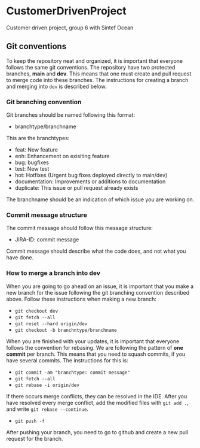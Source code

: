 # CustomerDrivenProject
Customer driven project, group 6 with Sintef Ocean

## Git conventions

To keep the repository neat and organized, it is important that everyone follows the same git conventions.
The repository have two protected branches, **main** and **dev**. 
This means that one must create and pull request to merge code into these branches. 
The instructions for creating a branch and merging into `dev` is described below.

### Git branching convention

Git branches should be named following this format:
 - branchtype/branchname

This are the branchtypes:
- feat: New feature
- enh: Enhancement on exisiting feature
- bug: bugfixes
- test: New test
- hot: Hotfixes (Urgent bug fixes deployed directly to main/dev)
- documentation: Improvements or additions to documentation
- duplicate: This issue or pull request already exists

The branchname should be an indication of which issue you are working on.

### Commit message structure
The commit message should follow this message structure:
- JIRA-ID: commit message

Commit message should describe what the code does, and not what you have done.


### How to merge a branch into dev 

When you are going to go ahead on an issue, it is important that you make a new branch for the issue following the git branching convention described above.
Follow these instructions when making a new branch: 
- `git checkout dev`
- `git fetch --all`
- `git reset --hard origin/dev`
- `git checkout -b branchntype/branchname`

When you are finished with your updates, it is important that everyone follows the convention for rebasing.
We are following the pattern of **one commit** per branch. This means that you need to squash commits, if you have several commits.
The instructions for this is:
- `git commit -am "branchtype: commit message"`
- `git fetch --all`
- `git rebase -i origin/dev`

If there occurs merge conflicts, they can be resolved in the IDE. After you have resolved every merge conflict, add the modified files with `git add .`, and write `git rebase --continue`.

- `git push -f`

After pushing your branch, you need to go to github and create a new pull request for the branch.
